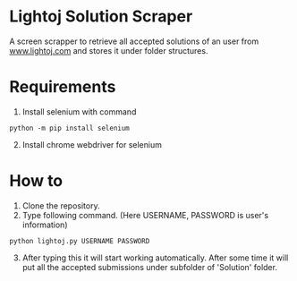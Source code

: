 # Lightoj Solution Scraper 
A screen scrapper to retrieve all accepted solutions of an user from www.lightoj.com and stores it under folder structures.

# Requirements
1. Install selenium with command
```
python -m pip install selenium
```
2. Install chrome webdriver for selenium

# How to
1. Clone the repository.
2. Type following command. (Here USERNAME, PASSWORD is user's information)
```
python lightoj.py USERNAME PASSWORD
```
3. After typing this it will start working automatically. After some time it will put all the accepted submissions under subfolder of 'Solution' folder. 
